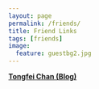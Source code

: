 ```yaml
---
layout: page
permalink: /friends/
title: Friend Links
tags: [friends]
image:
  feature: guestbg2.jpg
---
```


[**Tongfei Chan (Blog)**](http://tongfei.me)
